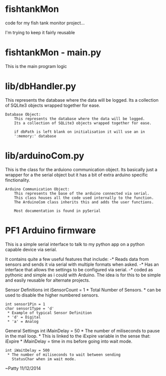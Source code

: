 fishtankMon
===========

code for my fish tank monitor project...

I'm trying to keep it fairly reusable


fishtankMon - main.py
=====================
This is the main program logic


lib/dbHandler.py
================
This represents the database where the data will be logged.
Its a collection of SQLite3 objects wrapped together for ease.

    Database Object:
        This represents the database where the data will be logged. 
        Its a collection of SQLite3 objects wrapped together for ease.
        
        if dbPath is left blank on initialisation it will use an in
        ':memory:' database


lib/arduinoCom.py
=================
This is the class for the arduiono communication object.
Its basically just a wrapper for a the serial object
but it has a bit of extra arduino specific finctionality.

    Arduino Communication Object:
        This represents the base of the arduino connected via serial. 
        This class houses all the code used internally to the function.
        The ArduinoCom class inherits this and adds the user functions.
        
        Most documentation is found in pySerial


PF1 Arduino firmware
====================
  
This is a simple serial interface to talk to my python app on a
python capable device via serial.
 
It contains quite a few useful features that include:
 -* Reads data from sensors and sends it via
    serial with multiple formats when asked.
 -* Has an interface that allows the settings to be
    configured via serial.
 -* coded as pythonic and simple as i could with
    Arduino. The idea is for this to be simple
    and easily reusable for alternate projects.

  Sensor Definitions 
    int iSensorCount = 1
     * Total Number of Sensors.
     * can be used to disable the higher numbered sensors.

    int sensor1Pin = 1
    char sensor1Type = 'd'
     * Example of typical Sensor Definition
     * 'd' = Digital
     * 'a' = Analog
    
  General Settings
    int iMainDelay = 50
     * The number of miliseconds to pause in the mail loop.
     * This is linked to the iExpire variable in the sense
       that: 
            iExpire * iMainDelay = time in ms before going
                                   into wait mode.
        
    int iWaitDelay = 500
     * The number of miliseconds to wait between sending
       StatusChar when im wait mode.

  ~Patty
         11/12/2014
